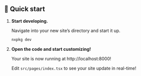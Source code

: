 ## 🚀 Quick start

1.  **Start developing.**

    Navigate into your new site’s directory and start it up.

    ```bash
    nxpkg dev
    ```

2.  **Open the code and start customizing!**

    Your site is now running at http://localhost:8000!

    Edit `src/pages/index.tsx` to see your site update in real-time!
